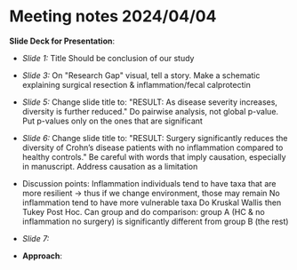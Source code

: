 # Meeting notes 2024/04/04

**Slide Deck for Presentation**: 
- *Slide 1:* Title Should be conclusion of our study
- *Slide 3:* On "Research Gap" visual, tell a story. Make a schematic explaining surgical resection & inflammation/fecal calprotectin
- *Slide 5:* Change slide title to: "RESULT: As disease severity increases, diversity is further reduced." Do pairwise analysis, not global p-value. Put p-values only on the ones that are significant
- *Slide 6:* Change slide title to: "RESULT: Surgery significantly reduces the diversity of Crohn’s disease patients with no inflammation compared to healthy controls." Be careful with words that imply causation, especially in manuscript. Address causation as a limitation
- Discussion points: Inflammation individuals tend to have taxa that are more resilient → thus if we change environment, those may remain
No inflammation tend to have more vulnerable taxa Do Kruskal Wallis then Tukey Post Hoc. Can group and do comparison: group A (HC & no inflammation no surgery) is significantly different from group B (the rest)



- *Slide 7:* 



-	**Approach**: 


